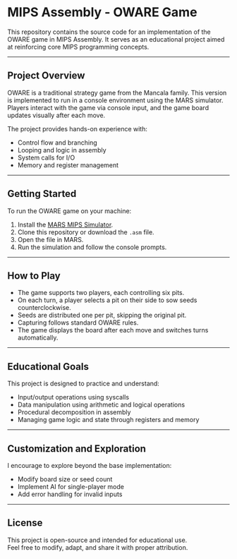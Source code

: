 # MIPS Assembly - OWARE Game

This repository contains the source code for an implementation of the OWARE game in MIPS Assembly. It serves as an educational project aimed at reinforcing core MIPS programming concepts.

---

## Project Overview

OWARE is a traditional strategy game from the Mancala family. This version is implemented to run in a console environment using the MARS simulator. Players interact with the game via console input, and the game board updates visually after each move.

The project provides hands-on experience with:

- Control flow and branching  
- Looping and logic in assembly  
- System calls for I/O  
- Memory and register management  

---

## Getting Started

To run the OWARE game on your machine:

1. Install the [MARS MIPS Simulator](http://courses.missouristate.edu/kenvollmar/mars/).
2. Clone this repository or download the `.asm` file.
3. Open the file in MARS.
4. Run the simulation and follow the console prompts.

---

## How to Play

- The game supports two players, each controlling six pits.
- On each turn, a player selects a pit on their side to sow seeds counterclockwise.
- Seeds are distributed one per pit, skipping the original pit.
- Capturing follows standard OWARE rules.
- The game displays the board after each move and switches turns automatically.

---

## Educational Goals

This project is designed to practice and understand:

- Input/output operations using syscalls  
- Data manipulation using arithmetic and logical operations  
- Procedural decomposition in assembly  
- Managing game logic and state through registers and memory  

---

## Customization and Exploration

I encourage to explore beyond the base implementation:

- Modify board size or seed count  
- Implement AI for single-player mode  
- Add error handling for invalid inputs  

---

## License

This project is open-source and intended for educational use.  
Feel free to modify, adapt, and share it with proper attribution.
